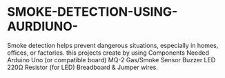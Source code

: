 # SMOKE-DETECTION-USING-AURDIUNO-
Smoke detection helps prevent dangerous situations, especially in homes, offices, or factories. this projects create by using  Components Needed  Arduino Uno (or compatible board)  MQ-2 Gas/Smoke Sensor  Buzzer  LED  220Ω Resistor (for LED)  Breadboard &amp; Jumper wires.
